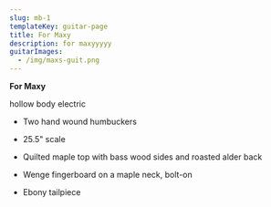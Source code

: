 ```yaml
---
slug: mb-1
templateKey: guitar-page
title: For Maxy
description: for maxyyyyy
guitarImages:
  - /img/maxs-guit.png
---
```

**For Maxy**

hollow body electric

- Two hand wound humbuckers

- 25.5" scale

- Quilted maple top with bass wood sides and roasted alder back

- Wenge fingerboard on a maple neck, bolt-on

- Ebony tailpiece
